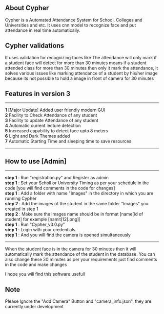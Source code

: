 ## About Cypher

Cypher is a Automated Attendance System for School, Colleges and Universities and etc. It uses cnn model to recognize face and put attendance in real time automatically.

## Cypher validations

It uses validation for recognizing faces like The attendance will only mark if a student face will detect for more than 30 minutes means if a student attended class for more than 30 minutes then only it mark the attendance, it solves various issues like marking attendance of a student by his/her image because its not possible to hold a image in front of camera for 30 minutes

## Features in version 3
<hr>
<b>1</b> [Major Update] Added user friendly modern GUI<br>
<b>2</b> Facility to Check Attendance of any student<br>
<b>3</b> Facility to update Attendance of any student<br>
<b>4</b> Automatic current lecture detection<br>
<b>5</b> Increased capability to detect face upto 8 meters<br>
<b>6</b> Light and Dark Themes added<br>
<b>7</b> Automatic Starting Time and sleeping time to save resources<br>
<hr>

## How to use [Admin]
<hr>
<b>step 1</b> : Run "registration.py" and Register as admin<br>
<b>step 1</b> : Set your Scholl or University Timing as per your schedule in the code [you will find comments in the code for changes]<br>
<b>step 1</b> : Add a folder with name "Images" in the directory in which you are running Cypher<br>
<b>step 2</b> : Add the images of the student in the same folder "Images" you created in step 1<br>
<b>step 2</b> : Make sure the images name should be in format [name[id of student] for example [namit[12].png]]<br>
<b>step 1</b> : Run "Cypher_v3.0.py"<br>
<b>step 1</b> : Login with your credentials<br>
<b>step 1</b> : And you will find the camera is opened simultaneously<br>
<hr>

When the student face is in the camera for 30 minutes then it will automatically mark the attendance of the student in the database. You can also change these 30 minutes as per your requirements just find comments in the code and make changes

I hope you will find this software usefull

## Note

Please Ignore the "Add Camera" Button and "camera_info.json", they are currently under development